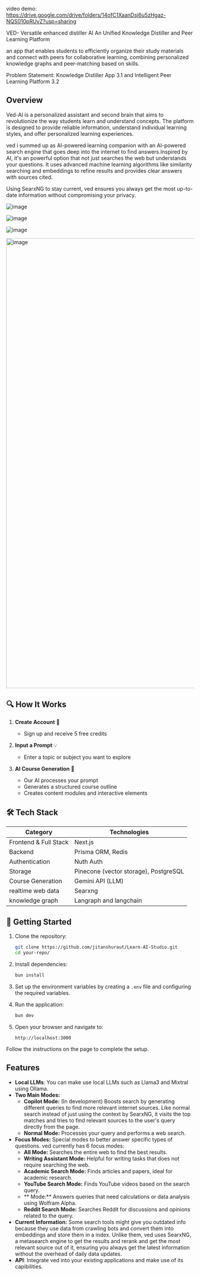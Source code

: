 video demo:
https://drive.google.com/drive/folders/14ofC1XaanDsj6u5zHgaz-NQS010pRUvZ?usp=sharing

VED- Versatile enhanced distiller AI 
An Unified Knowledge Distiller and Peer Learning Platform

an app that enables students to efficiently organize their study materials and connect with peers for collaborative learning, combining personalized knowledge graphs and peer-matching based on skills.

 Problem Statement: Knowledge Distiller App 3.1 and  Intelligent Peer Learning Platform 3.2

## Overview
Ved-AI is a personalized assistant and second brain that aims to revolutionize the way students learn and understand concepts. The platform is designed to provide reliable information, understand individual learning styles, and offer personalized learning experiences.

ved i summed up as AI-powered learning companion with an AI-powered search engine that goes deep into the internet to find answers.Inspired by AI, it's an powerful option that not just searches the web but understands your questions. It uses advanced machine learning algorithms like similarity searching and embeddings to refine results and provides clear answers with sources cited.

Using SearxNG to stay current, ved ensures you always get the most up-to-date information without compromising your privacy.






 ![image](https://github.com/user-attachments/assets/2f111c2d-f95e-46c4-ab77-c83bb1b62724)


 ![image](https://github.com/user-attachments/assets/6624c66b-b8db-4a97-8028-83cc543ba09f)

![image](https://github.com/user-attachments/assets/483b4500-0b26-4996-afcb-2f5329c0c7c5)

<img width="1204" alt="image" src="https://github.com/user-attachments/assets/380521f3-17fe-4094-bc6d-69a0bb5861ce">


## 🔍 How It Works

1. **Create Account** 📝
   - Sign up and receive 5 free credits

2. **Input a Prompt** 💡
   - Enter a topic or subject you want to explore

3. **AI Course Generation** 🤖
   - Our AI processes your prompt
   - Generates a structured course outline
   - Creates content modules and interactive elements

## 🛠️ Tech Stack

| Category | Technologies |
|----------|--------------|
| Frontend & Full Stack | Next.js |
| Backend | Prisma ORM, Redis |
| Authentication | Nuth Auth |
| Storage | Pinecone (vector storage), PostgreSQL |
| Course Generation | Gemini API (LLM) |
| realtime web data | Searxng |
| knowledge graph | Langraph and langchain |

## 🚀 Getting Started

1. Clone the repository:
    ```bash
    git clone https://github.com/jitanshuraut/Learn-AI-Studio.git
    cd your-repo/
    ```

2. Install dependencies:
    ```bash
    bun install
    ```

3. Set up the environment variables by creating a `.env` file and configuring the required variables.

4. Run the application:
    ```bash
    bun dev
    ```

5. Open your browser and navigate to:
    ```url
    http://localhost:3000
    ```

Follow the instructions on the page to complete the setup.

## Features

- **Local LLMs**: You can make use local LLMs such as Llama3 and Mixtral using Ollama.
- **Two Main Modes:**
  - **Copilot Mode:** (In development) Boosts search by generating different queries to find more relevant internet sources. Like normal search instead of just using the context by SearxNG, it visits the top matches and tries to find relevant sources to the user's query directly from the page.
  - **Normal Mode:** Processes your query and performs a web search.
- **Focus Modes:** Special modes to better answer specific types of questions. ved currently has 6 focus modes:
  - **All Mode:** Searches the entire web to find the best results.
  - **Writing Assistant Mode:** Helpful for writing tasks that does not require searching the web.
  - **Academic Search Mode:** Finds articles and papers, ideal for academic research.
  - **YouTube Search Mode:** Finds YouTube videos based on the search query.
  - ** Mode:** Answers queries that need calculations or data analysis using Wolfram Alpha.
  - **Reddit Search Mode:** Searches Reddit for discussions and opinions related to the query.
- **Current Information:** Some search tools might give you outdated info because they use data from crawling bots and convert them into embeddings and store them in a index. Unlike them, ved uses SearxNG, a metasearch engine to get the results and rerank and get the most relevant source out of it, ensuring you always get the latest information without the overhead of daily data updates.
- **API**: Integrate ved into your existing applications and make use of its capibilities.
